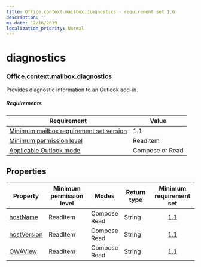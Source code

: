 ```yaml
---
title: Office.context.mailbox.diagnostics - requirement set 1.6
description: ''
ms.date: 12/16/2019
localization_priority: Normal
---
```


# diagnostics

### [Office](office.md)[.context](office.context.md)[.mailbox](office.context.mailbox.md).diagnostics

Provides diagnostic information to an Outlook add-in.

##### Requirements

|Requirement| Value|
|---|---|
|[Minimum mailbox requirement set version](../../requirement-sets/outlook-api-requirement-sets.md)| 1.1|
|[Minimum permission level](/outlook/add-ins/understanding-outlook-add-in-permissions)| ReadItem|
|[Applicable Outlook mode](/outlook/add-ins/#extension-points)| Compose or Read|

## Properties

| Property | Minimum<br>permission level | Modes | Return type | Minimum<br>requirement set |
|---|---|---|---|:---:|
| [hostName](/javascript/api/outlook/office.diagnostics?view=outlook-js-1.6#hostname) | ReadItem | Compose<br>Read | String | [1.1](../requirement-set-1.1/outlook-requirement-set-1.1.md) |
| [hostVersion](/javascript/api/outlook/office.diagnostics?view=outlook-js-1.6#hostversion) | ReadItem | Compose<br>Read | String | [1.1](../requirement-set-1.1/outlook-requirement-set-1.1.md) |
| [OWAView](/javascript/api/outlook/office.diagnostics?view=outlook-js-1.6#owaview) | ReadItem | Compose<br>Read | String | [1.1](../requirement-set-1.1/outlook-requirement-set-1.1.md) |
